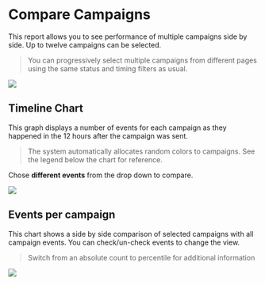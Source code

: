 # Compare Campaigns

This report allows you to see performance of multiple campaigns side by side. Up to twelve campaigns can be selected. 

> You can progressively select multiple campaigns from different pages using the same status and timing filters as usual.


 
![](images/campaigns/cp_select_compare.png) 

## Timeline Chart


This graph displays a number of events for each campaign as they happened in the 12 hours after the campaign was sent. 

> The system automatically allocates random colors to campaigns. See the legend below the chart for reference.    
 
Chose **different events** from the drop down to compare.  

![](images/campaigns/cp_compare.png)


## Events per campaign

This chart shows a  side by side comparison of selected campaigns with all campaign events. 
You can check/un-check events to change the view.  

> Switch from an absolute count to percentile for additional information


![](images/campaigns/cp_compare_events.png)